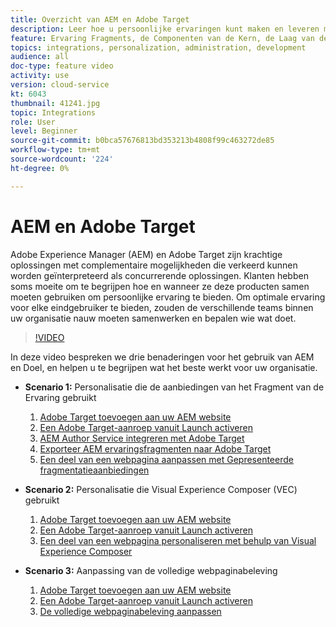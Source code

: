 ```yaml
---
title: Overzicht van AEM en Adobe Target
description: Leer hoe u persoonlijke ervaringen kunt maken en leveren met Adobe Experience Manager als Cloud Service en Adobe Target.
feature: Ervaring Fragments, de Componenten van de Kern, de Laag van de Gegevens van de Adobe Cliënt
topics: integrations, personalization, administration, development
audience: all
doc-type: feature video
activity: use
version: cloud-service
kt: 6043
thumbnail: 41241.jpg
topic: Integrations
role: User
level: Beginner
source-git-commit: b0bca57676813bd353213b4808f99c463272de85
workflow-type: tm+mt
source-wordcount: '224'
ht-degree: 0%

---
```



# AEM en Adobe Target

Adobe Experience Manager (AEM) en Adobe Target zijn krachtige oplossingen met complementaire mogelijkheden die verkeerd kunnen worden geïnterpreteerd als concurrerende oplossingen. Klanten hebben soms moeite om te begrijpen hoe en wanneer ze deze producten samen moeten gebruiken om persoonlijke ervaring te bieden. Om optimale ervaring voor elke eindgebruiker te bieden, zouden de verschillende teams binnen uw organisatie nauw moeten samenwerken en bepalen wie wat doet.

>[!VIDEO](https://video.tv.adobe.com/v/41241?quality=12&learn=on)

In deze video bespreken we drie benaderingen voor het gebruik van AEM en Doel, en helpen u te begrijpen wat het beste werkt voor uw organisatie.

* __Scenario 1:__ Personalisatie die de aanbiedingen van het Fragment van de Ervaring gebruikt

   1. [Adobe Target toevoegen aan uw AEM website](./add-target-launch-extension.md)
   1. [Een Adobe Target-aanroep vanuit Launch activeren](./load-and-fire-target.md)
   1. [AEM Author Service integreren met Adobe Target](./setup-aem-target-cloud-service.md)
   1. [Exporteer AEM ervaringsfragmenten naar Adobe Target](./export-experience-fragment-target.md)
   1. [Een deel van een webpagina aanpassen met Gepresenteerde fragmentatieaanbiedingen](./create-target-activity.md)

* __Scenario 2:__ Personalisatie die Visual Experience Composer (VEC) gebruikt

   1. [Adobe Target toevoegen aan uw AEM website](./add-target-launch-extension.md)
   1. [Een Adobe Target-aanroep vanuit Launch activeren](./load-and-fire-target.md)
   1. [Een deel van een webpagina personaliseren met behulp van Visual Experience Composer](./personalization-using-vec.md)

* __Scenario 3:__ Aanpassing van de volledige webpaginabeleving

   1. [Adobe Target toevoegen aan uw AEM website](./add-target-launch-extension.md)
   1. [Een Adobe Target-aanroep vanuit Launch activeren](./load-and-fire-target.md)
   1. [De volledige webpaginabeleving aanpassen](./personalization-web-page.md)


